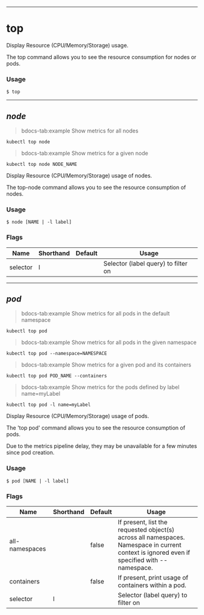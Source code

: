 ------------

# top




Display Resource (CPU/Memory/Storage) usage.

The top command allows you to see the resource consumption for nodes or pods.

### Usage

`$ top`



------------

## <em>node</em>

>bdocs-tab:example Show metrics for all nodes

```bdocs-tab:example_shell
kubectl top node
```

>bdocs-tab:example Show metrics for a given node

```bdocs-tab:example_shell
kubectl top node NODE_NAME
```



Display Resource (CPU/Memory/Storage) usage of nodes.

The top-node command allows you to see the resource consumption of nodes.

### Usage

`$ node [NAME | -l label]`



### Flags

Name | Shorthand | Default | Usage
---- | --------- | ------- | ----- 
selector | l |  | Selector (label query) to filter on 



------------

## <em>pod</em>

>bdocs-tab:example Show metrics for all pods in the default namespace

```bdocs-tab:example_shell
kubectl top pod
```

>bdocs-tab:example Show metrics for all pods in the given namespace

```bdocs-tab:example_shell
kubectl top pod --namespace=NAMESPACE
```

>bdocs-tab:example Show metrics for a given pod and its containers

```bdocs-tab:example_shell
kubectl top pod POD_NAME --containers
```

>bdocs-tab:example Show metrics for the pods defined by label name=myLabel

```bdocs-tab:example_shell
kubectl top pod -l name=myLabel
```



Display Resource (CPU/Memory/Storage) usage of pods.

The 'top pod' command allows you to see the resource consumption of pods.

Due to the metrics pipeline delay, they may be unavailable for a few minutes
since pod creation.

### Usage

`$ pod [NAME | -l label]`



### Flags

Name | Shorthand | Default | Usage
---- | --------- | ------- | ----- 
all-namespaces |  | false | If present, list the requested object(s) across all namespaces. Namespace in current context is ignored even if specified with --namespace. 
containers |  | false | If present, print usage of containers within a pod. 
selector | l |  | Selector (label query) to filter on 



